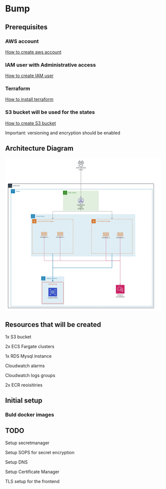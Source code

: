 # Bump

## Prerequisites

### AWS account

[How to create aws account](https://aws.amazon.com/premiumsupport/knowledge-center/create-and-activate-aws-account/)

### IAM user with Administrative access

[How to create IAM user](https://docs.aws.amazon.com/IAM/latest/UserGuide/id_users_create.html)

### Terraform

[How to install terraform](https://learn.hashicorp.com/tutorials/terraform/install-cli?in=terraform/aws-get-started)

### S3 bucket will be used for the states

[How to create S3 bucket](https://docs.aws.amazon.com/AmazonS3/latest/userguide/create-bucket-overview.html)

Important:
versioning and encryption should be enabled

## Architecture Diagram

![Architecture](architecture.jpeg)

## Resources that will be created

1x S3 bucket

2x ECS Fargate clusters

1x RDS Mysql instance

Cloudwatch alarms

Cloudwatch logs groups

2x ECR reoisitiries

## Initial setup

### Buld docker images

## TODO

Setup secretmanager

Setup SOPS for secret encryption

Setup DNS

Setup Certificate Manager

TLS setup for the frontend